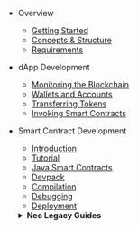 - Overview

  - [Getting Started](overview/getting_started.md#getting-started)
  - [Concepts & Structure](overview/concepts_and_structure.md#concepts-and-structure)
  - [Requirements](overview/requirements.md#requirements)

- dApp Development

  - [Monitoring the Blockchain](dapp_development/monitoring.md#monitoring-the-blockchain)
  - [Wallets and Accounts](dapp_development/wallets_and_accounts.md#wallets-and-accounts)
  - [Transferring Tokens](dapp_development/token_transfer.md#transferring-tokens)
  - [Invoking Smart Contracts](dapp_development/contract_invocation.md#invoking-smart-contracts)

- Smart Contract Development

  - [Introduction](smart_contract_development/introduction.md#smart-contract-development)
  - [Tutorial](smart_contract_development/tutorial.md#tutorial)
  - [Java Smart Contracts](smart_contract_development/java_smart_contracts.md#java-smart-contracts)
  - [Devpack](smart_contract_development/devpack.md#devpack)
  - [Compilation](smart_contract_development/compilation.md#compilation)
  - [Debugging](smart_contract_development/debugging.md#debugging)
  - [Deployment](smart_contract_development/deployment.md#deployment)

  <!-- #### [**Contributing**](contributing.md#contributing) 
  TODO: uncomment this as soon as the contributing.md contains information. -->

  <details>

    <summary><b>Neo Legacy Guides</b></summary>

    - [Monitoring the Blockchain](neo_legacy_guides/monitoring.md#monitoring)
    - [Wallets and Accounts](neo_legacy_guides/wallets_and_accounts.md#wallets-and-accounts)
    - [Transferring Assets](neo_legacy_guides/asset_transfer.md#transferring-assets)
    - [Invoking Smart Contracts](neo_legacy_guides/contract_invocation.md#invoking-smart-contracts)
    - [NEP-5 Token Contracts](neo_legacy_guides/token_contracts.md#nep-5-token-contracts)
    - [Deploying Smart Contracts](neo_legacy_guides/contract_deployment.md#deploying-smart-contracts)
    - <b>Advanced Topics</b>
      - [Key Pairs and NEO Addresses](neo_legacy_guides/neo_legacy_adv_topics/keypairs_and_neo_addresses.md#key-pairs-and-neo-addresses)
      - [Input Selection Strategy](neo_legacy_guides/neo_legacy_adv_topics/input_selection_strategy.md#input-selection-strategy)
      - [Reading Application Logs](neo_legacy_guides/neo_legacy_adv_topics/application_log.md#reading-application-logs)

  </details>
